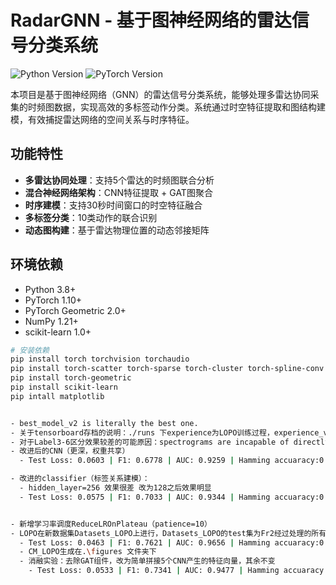 # RadarGNN - 基于图神经网络的雷达信号分类系统

![Python Version](https://img.shields.io/badge/Python-3.8%2B-blue)
![PyTorch Version](https://img.shields.io/badge/PyTorch-1.10%2B-orange)

本项目是基于图神经网络（GNN）的雷达信号分类系统，能够处理多雷达协同采集的时频图数据，实现高效的多标签动作分类。系统通过时空特征提取和图结构建模，有效捕捉雷达网络的空间关系与时序特征。

## 功能特性

-  **多雷达协同处理**：支持5个雷达的时频图联合分析
-  **混合神经网络架构**：CNN特征提取 + GAT图聚合
-  **时序建模**：支持30秒时间窗口的时空特征融合
-  **多标签分类**：10类动作的联合识别
-  **动态图构建**：基于雷达物理位置的动态邻接矩阵

## 环境依赖

- Python 3.8+
- PyTorch 1.10+
- PyTorch Geometric 2.0+
- NumPy 1.21+
- scikit-learn 1.0+

```bash
# 安装依赖
pip install torch torchvision torchaudio
pip install torch-scatter torch-sparse torch-cluster torch-spline-conv -f https://data.pyg.org/whl/torch-1.10.0+cpu.html
pip install torch-geometric
pip install scikit-learn
pip intall matplotlib


- best_model_v2 is literally the best one.
- 关于tensorboard存档的说明：./runs 下experience为LOPO训练过程，experience_v1为在原数据集上的多次训练过程，v2为对GAT的消融实验
- 对于Label3-6区分效果较差的可能原因：spectrograms are incapable of directly discriminating between translational movements such as walking and in-place movements such as falls.
- 改进后的CNN（更深，权重共享）
  - Test Loss: 0.0603 | F1: 0.6778 | AUC: 0.9259 | Hamming accuaracy:0.8216 | Accuracy: 0.2861

- 改进的classifier（标签关系建模）：
  - hidden_layer=256 效果很差 改为128之后效果明显
  - Test Loss: 0.0575 | F1: 0.7033 | AUC: 0.9344 | Hamming accuaracy:0.8520 | Total Accuracy: 0.3657


- 新增学习率调度ReduceLROnPlateau（patience=10） 
- LOPO在新数据集Datasets_LOPO上进行，Datasets_LOPO的test集为Fr2经过处理的所有样本，其余人的数据经过处理后随机抽取百分之八十为训练集，百分之二十为训练集(v2 and the newer versions are all employed in Datasets_LOPO)
  - Test Loss: 0.0463 | F1: 0.7621 | AUC: 0.9656 | Hamming accuaracy:0.8922 | Accuracy: 0.4925
  - CM_LOPO生成在.\figures 文件夹下
  - 消融实验：去除GAT组件，改为简单拼接5个CNN产生的特征向量，其余不变
    - Test Loss: 0.0533 | F1: 0.7341 | AUC: 0.9477 | Hamming accuaracy:0.8799 | Accuracy: 0.4478